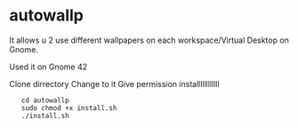 # autowallp



It allows u 2 use different wallpapers on each workspace/Virtual Desktop on Gnome.



Used it on Gnome 42



Clone dirrectory
Change to it
Give permission
installllllllllll


```git clone https://github.com/RexAckermann/autowallp/edit/main/README.md
   cd autowallp
   sudo chmod +x install.sh
   ./install.sh
